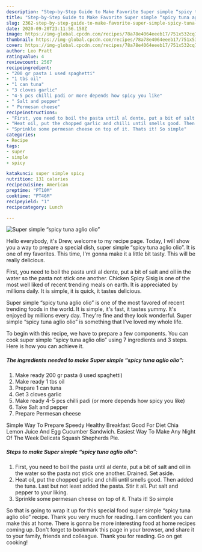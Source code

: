 ```yaml
---
description: "Step-by-Step Guide to Make Favorite Super simple “spicy tuna aglio olio”"
title: "Step-by-Step Guide to Make Favorite Super simple “spicy tuna aglio olio”"
slug: 2362-step-by-step-guide-to-make-favorite-super-simple-spicy-tuna-aglio-olio
date: 2020-09-20T23:11:56.150Z
image: https://img-global.cpcdn.com/recipes/78a78e4064eeeb17/751x532cq70/super-simple-spicy-tuna-aglio-olio-recipe-main-photo.jpg
thumbnail: https://img-global.cpcdn.com/recipes/78a78e4064eeeb17/751x532cq70/super-simple-spicy-tuna-aglio-olio-recipe-main-photo.jpg
cover: https://img-global.cpcdn.com/recipes/78a78e4064eeeb17/751x532cq70/super-simple-spicy-tuna-aglio-olio-recipe-main-photo.jpg
author: Leo Pratt
ratingvalue: 4
reviewcount: 2567
recipeingredient:
- "200 gr pasta i used spaghetti"
- "1 tbs oil"
- "1 can tuna"
- "3 cloves garlic"
- "4-5 pcs chilli padi or more depends how spicy you like"
- " Salt and pepper"
- " Permesan cheese"
recipeinstructions:
- "First, you need to boil the pasta until al dente, put a bit of salt and oil in the water so the pasta not stick one another. Drained. Set aside."
- "Heat oil, put the chopped garlic and chilli until smells good. Then added the tuna. Last but not least added the pasta. Stir it all. Put salt and pepper to your liking."
- "Sprinkle some permesan cheese on top of it. Thats it! So simple"
categories:
- Recipe
tags:
- super
- simple
- spicy

katakunci: super simple spicy 
nutrition: 131 calories
recipecuisine: American
preptime: "PT10M"
cooktime: "PT46M"
recipeyield: "1"
recipecategory: Lunch

---
```



![Super simple “spicy tuna aglio olio”](https://img-global.cpcdn.com/recipes/78a78e4064eeeb17/751x532cq70/super-simple-spicy-tuna-aglio-olio-recipe-main-photo.jpg)

Hello everybody, it's Drew, welcome to my recipe page. Today, I will show you a way to prepare a special dish, super simple “spicy tuna aglio olio”. It is one of my favorites. This time, I'm gonna make it a little bit tasty. This will be really delicious.

First, you need to boil the pasta until al dente, put a bit of salt and oil in the water so the pasta not stick one another. Chicken Spicy Sisig is one of the most well liked of recent trending meals on earth. It is appreciated by millions daily. It is simple, it is quick, it tastes delicious.

Super simple “spicy tuna aglio olio” is one of the most favored of recent trending foods in the world. It is simple, it's fast, it tastes yummy. It's enjoyed by millions every day. They're fine and they look wonderful. Super simple “spicy tuna aglio olio” is something that I've loved my whole life.


To begin with this recipe, we have to prepare a few components. You can cook super simple “spicy tuna aglio olio” using 7 ingredients and 3 steps. Here is how you can achieve it.

<!--inarticleads1-->

##### The ingredients needed to make Super simple “spicy tuna aglio olio”:

1. Make ready 200 gr pasta (i used spaghetti)
1. Make ready 1 tbs oil
1. Prepare 1 can tuna
1. Get 3 cloves garlic
1. Make ready 4-5 pcs chilli padi (or more depends how spicy you like)
1. Take  Salt and pepper
1. Prepare  Permesan cheese


Simple Way To Prepare Speedy Healthy Breakfast Good For Diet Chia Lemon Juice And Egg Cucumber Sandwich. Easiest Way To Make Any Night Of The Week Delicata Squash Shepherds Pie. 

<!--inarticleads2-->

##### Steps to make Super simple “spicy tuna aglio olio”:

1. First, you need to boil the pasta until al dente, put a bit of salt and oil in the water so the pasta not stick one another. Drained. Set aside.
1. Heat oil, put the chopped garlic and chilli until smells good. Then added the tuna. Last but not least added the pasta. Stir it all. Put salt and pepper to your liking.
1. Sprinkle some permesan cheese on top of it. Thats it! So simple




So that is going to wrap it up for this special food super simple “spicy tuna aglio olio” recipe. Thank you very much for reading. I am confident you can make this at home. There is gonna be more interesting food at home recipes coming up. Don't forget to bookmark this page in your browser, and share it to your family, friends and colleague. Thank you for reading. Go on get cooking!
